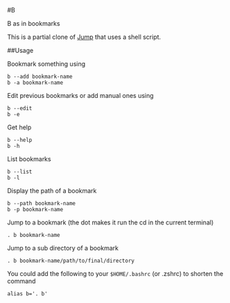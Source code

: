 #B

B as in bookmarks

This is a partial clone of [Jump](https://github.com/flavio/jump) that uses a shell script.

##Usage

Bookmark something using

    b --add bookmark-name
    b -a bookmark-name

Edit previous bookmarks or add manual ones using

    b --edit
	b -e

Get help

    b --help
	b -h

List bookmarks

    b --list
	b -l

Display the path of a bookmark

    b --path bookmark-name
	b -p bookmark-name

Jump to a bookmark (the dot makes it run the cd in the current terminal)

    . b bookmark-name

Jump to a sub directory of a bookmark

    . b bookmark-name/path/to/final/directory

You could add the following to your `$HOME/.bashrc` (or .zshrc) to shorten the command

    alias b='. b'
